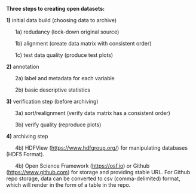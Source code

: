 
**Three steps to creating open datasets:**

**1)** initial data build (choosing data to archive)

&nbsp;&nbsp;&nbsp;&nbsp;&nbsp;&nbsp;1a) redudancy (lock-down original source) 

&nbsp;&nbsp;&nbsp;&nbsp;&nbsp;&nbsp;1b) alignment (create data matrix with consistent order)

&nbsp;&nbsp;&nbsp;&nbsp;&nbsp;&nbsp;1c) test data quality (produce test plots)

**2)** annotation

&nbsp;&nbsp;&nbsp;&nbsp;&nbsp;&nbsp;2a) label and metadata for each variable

&nbsp;&nbsp;&nbsp;&nbsp;&nbsp;&nbsp;2b) basic descriptive statistics

**3)** verification step (before archiving)

&nbsp;&nbsp;&nbsp;&nbsp;&nbsp;&nbsp;3a) sort/realignment (verify data matrix has a consistent order)

&nbsp;&nbsp;&nbsp;&nbsp;&nbsp;&nbsp;3b) verify quality (reproduce plots)

**4)** archiving step

&nbsp;&nbsp;&nbsp;&nbsp;&nbsp;&nbsp;4b) HDFView (https://www.hdfgroup.org/) for manipulating databases (HDF5 Format).

&nbsp;&nbsp;&nbsp;&nbsp;&nbsp;&nbsp;4b) Open Science Framework (https://osf.io) or Github (https://www.github.com) for storage and providing stable URL. For Github repo storage, data can be converted to csv (comma-delimited) format, which will render in the form of a table in the repo.


